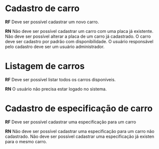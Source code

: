 # Cadastro de carro

**RF**
Deve ser possível cadastrar um novo carro.

**RN**
Não deve ser possível cadastrar um carro com uma placa já existente.
Não deve ser possível alterar a placa de um carro já cadastrado.
O carro deve ser cadastro por padrão com disponibilidade.
O usuário responsável pelo cadastro deve ser um usuário administrador.

# Listagem de carros

**RF**
Deve ser possível listar todos os carros disponíveis.

**RN**
O usuário não precisa estar logado no sistema.

# Cadastro de especificação de carro

**RF**
Deve ser possível cadastrar uma especificação para um carro

**RN**
Não deve ser possível cadastrar uma especificação para um carro não cadastrado.
Não deve ser possível cadastrar uma especificação já existen para o mesmo carro.
